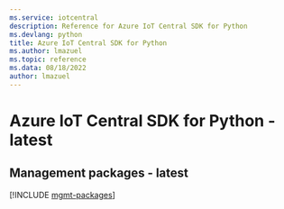 ```yaml
---
ms.service: iotcentral
description: Reference for Azure IoT Central SDK for Python
ms.devlang: python
title: Azure IoT Central SDK for Python
ms.author: lmazuel
ms.topic: reference
ms.data: 08/18/2022
author: lmazuel
---
```

# Azure IoT Central SDK for Python - latest

## Management packages - latest
[!INCLUDE [mgmt-packages](iot-central-mgmt-index.md)]
